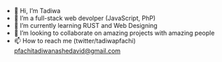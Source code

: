 - 👋 Hi, I’m Tadiwa
- 👀 I’m a full-stack web devolper (JavaScript, PhP)
- 🌱 I’m currently learning RUST and Web Designing 
- 💞️ I’m looking to collaborate on amazing projects with amazing people
- 📫 How to reach me (twitter/tadiwapfachi) pfachitadiwanashedavid@gmail.com 

<!---
 tadiwapfachi.com
--->
